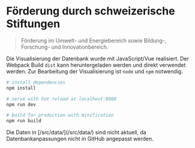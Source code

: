 # Förderung durch schweizerische Stiftungen

> Förderung im Umwelt- und Energiebereich sowie Bildung-, Forschung- und Innovationbereich.

Die Visualisierung der Datenbank wurde mit JavaScript/Vue realisiert. Der Webpack Build `dist` kann heruntergeladen werden und direkt verwendet werden. Zur Bearbeitung der Visualisierung ist `node` und `npm` notwendig.

```bash
# install dependencies
npm install

# serve with hot reload at localhost:8080
npm run dev

# build for production with minification
npm run build
```

<aside class="warning">
  Die Daten in [/src/data/](/src/data/) sind nicht aktuell, da Datenbankanpassungen nicht in GitHub angepasst werden.
</aside>
